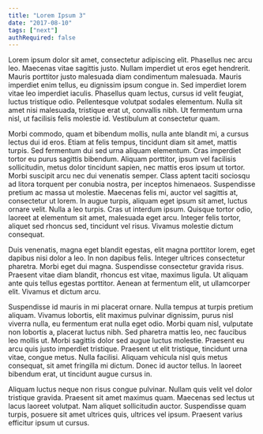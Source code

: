 ```yaml
---
title: "Lorem Ipsum 3"
date: "2017-08-10"
tags: ["next"]
authRequired: false
---
```


Lorem ipsum dolor sit amet, consectetur adipiscing elit. Phasellus nec arcu leo. Maecenas vitae sagittis justo. Nullam imperdiet ut eros eget hendrerit. Mauris porttitor justo malesuada diam condimentum malesuada. Mauris imperdiet enim tellus, eu dignissim ipsum congue in. Sed imperdiet lorem vitae leo imperdiet iaculis. Phasellus quam lectus, cursus id velit feugiat, luctus tristique odio. Pellentesque volutpat sodales elementum. Nulla sit amet nisi malesuada, tristique erat ut, convallis nibh. Ut fermentum urna nisl, ut facilisis felis molestie id. Vestibulum at consectetur quam.  

Morbi commodo, quam et bibendum mollis, nulla ante blandit mi, a cursus lectus dui id eros. Etiam at felis tempus, tincidunt diam sit amet, mattis turpis. Sed fermentum dui sed urna aliquam elementum. Cras imperdiet tortor eu purus sagittis bibendum. Aliquam porttitor, ipsum vel facilisis sollicitudin, metus dolor tincidunt sapien, nec mattis eros ipsum ut tortor. Morbi suscipit arcu nec dui venenatis semper. Class aptent taciti sociosqu ad litora torquent per conubia nostra, per inceptos himenaeos. Suspendisse pretium ac massa ut molestie. Maecenas felis mi, auctor vel sagittis at, consectetur ut lorem. In augue turpis, aliquam eget ipsum sit amet, luctus ornare velit. Nulla a leo turpis. Cras ut interdum ipsum. Quisque tortor odio, laoreet at elementum sit amet, malesuada eget arcu. Integer felis tortor, aliquet sed rhoncus sed, tincidunt vel risus. Vivamus molestie dictum consequat.  

Duis venenatis, magna eget blandit egestas, elit magna porttitor lorem, eget dapibus nisi dolor a leo. In non dapibus felis. Integer ultrices consectetur pharetra. Morbi eget dui magna. Suspendisse consectetur gravida risus. Praesent vitae diam blandit, rhoncus est vitae, maximus ligula. Ut aliquam ante quis tellus egestas porttitor. Aenean at fermentum elit, ut ullamcorper elit. Vivamus et dictum arcu.  

Suspendisse id mauris in mi placerat ornare. Nulla tempus at turpis pretium aliquam. Vivamus lobortis, elit maximus pulvinar dignissim, purus nisl viverra nulla, eu fermentum erat nulla eget odio. Morbi quam nisl, vulputate non lobortis a, placerat luctus nibh. Sed pharetra mattis leo, nec faucibus leo mollis ut. Morbi sagittis dolor sed augue luctus molestie. Praesent eu arcu quis justo imperdiet tristique. Praesent ut elit tristique, tincidunt urna vitae, congue metus. Nulla facilisi. Aliquam vehicula nisl quis metus consequat, sit amet fringilla mi dictum. Donec id auctor tellus. In laoreet bibendum erat, ut tincidunt augue cursus in.  

Aliquam luctus neque non risus congue pulvinar. Nullam quis velit vel dolor tristique gravida. Praesent sit amet maximus quam. Maecenas sed lectus ut lacus laoreet volutpat. Nam aliquet sollicitudin auctor. Suspendisse quam turpis, posuere sit amet ultrices quis, ultrices vel ipsum. Praesent varius efficitur ipsum ut cursus. 